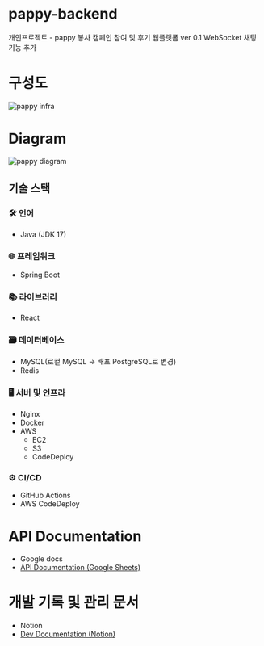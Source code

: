 # pappy-backend
개인프로젝트 - pappy
봉사 캠페인 참여 및 후기 웹플랫폼 
ver 0.1 WebSocket 채팅 기능 추가

# 구성도
![pappy infra](https://github.com/user-attachments/assets/85a06d48-58ba-4b4d-97b8-e7d45aa165e3)

# Diagram 
![pappy diagram](https://github.com/user-attachments/assets/339250d5-4d40-4d08-819b-90dc135011a8)

## 기술 스택

### 🛠️ 언어
- Java (JDK 17)

### 🌐 프레임워크
- Spring Boot

### 📚 라이브러리
- React

### 🗃️ 데이터베이스
- MySQL(로컬 MySQL -> 배포 PostgreSQL로 변경)
- Redis

### 🖥️ 서버 및 인프라
- Nginx
- Docker
- AWS
    - EC2
    - S3
    - CodeDeploy

### ⚙️ CI/CD
- GitHub Actions
- AWS CodeDeploy

# API Documentation
- Google docs
- [API Documentation (Google Sheets)](https://docs.google.com/spreadsheets/d/1_hFok928_HgFlFAQqNh2XMTB8H2Wp9du-uAcDRhAkY4/edit?usp=sharing)

# 개발 기록 및 관리 문서 
- Notion
- [Dev Documentation (Notion)](https://boiling-barge-9f5.notion.site/1605b4390d98804cb2e5d5ea8adff484)
